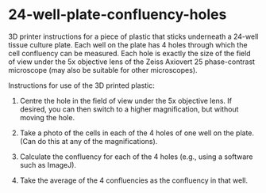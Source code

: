 # 24-well-plate-confluency-holes
3D printer instructions for a piece of plastic that sticks underneath a 24-well tissue culture plate. Each well on the plate has 4 holes through which the cell confluency can be measured. Each hole is exactly the size of the field of view under the 5x objective lens of the Zeiss Axiovert 25 phase-contrast microscope (may also be suitable for other microscopes).

Instructions for use of the 3D printed plastic:
1. Centre the hole in the field of view under the 5x objective lens. If desired, you can then switch to a higher magnification, but without moving the hole.

2. Take a photo of the cells in each of the 4 holes of one well on the plate. (Can do this at any of the magnifications).

3. Calculate the confluency for each of the 4 holes (e.g., using a software such as ImageJ).

4. Take the average of the 4 confluencies as the confluency in that well.
